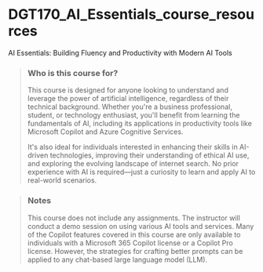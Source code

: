 # DGT170_AI_Essentials_course_resources
AI Essentials: Building Fluency and Productivity with Modern AI Tools

> ### Who is this course for?
> This course is designed for anyone looking to understand and leverage the power of artificial intelligence, regardless of their technical background. Whether you're a business professional, student, or technology enthusiast, you'll benefit from learning the fundamentals of AI, including its applications in productivity tools like Microsoft Copilot and Azure Cognitive Services.
> 
> It's also ideal for individuals interested in enhancing their skills in AI-driven technologies, improving their understanding of ethical AI use, and exploring the evolving landscape of internet search. No prior experience with AI is required—just a curiosity to learn and apply AI to real-world scenarios.

> ### Notes
> This course does not include any assignments. The instructor will conduct a demo session on using various AI tools and services. Many of the Copilot features covered in this course are only available to individuals with a Microsoft 365 Copilot license or a Copilot Pro license. However, the strategies for crafting better prompts can be applied to any chat-based large language model (LLM).
